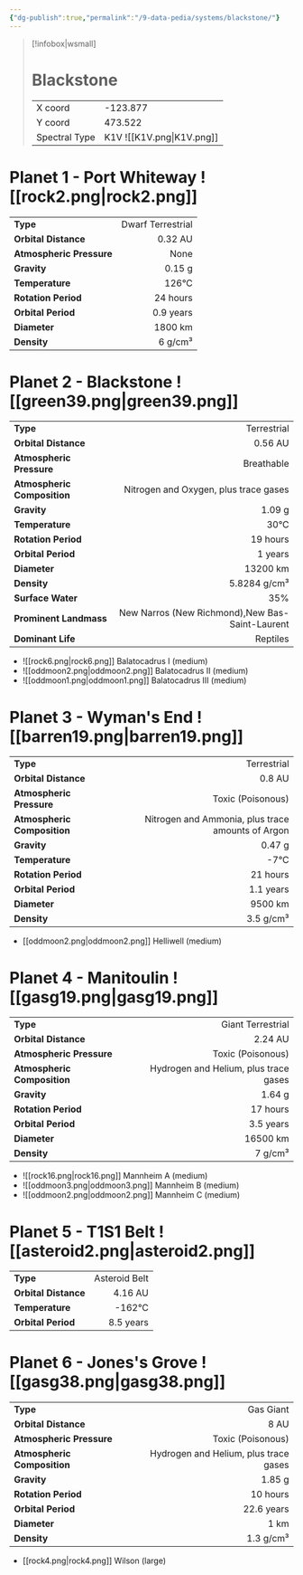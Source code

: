 ```yaml
---
{"dg-publish":true,"permalink":"/9-data-pedia/systems/blackstone/"}
---
```


> [!infobox|wsmall]
> # Blackstone
> | | |
> | - | - |
> | X coord | -123.877 |
> | Y coord| 473.522 |
> | Spectral Type | K1V ![[K1V.png\|K1V.png]] |

# Planet 1 - Port Whiteway ![[rock2.png\|rock2.png]]
|                             |                           |
| --------------------------- | -------------------------:|
| **Type**                    |             Dwarf Terrestrial |
| **Orbital Distance**        |   0.32 AU |
| **Atmospheric Pressure**    |       None |
| **Gravity**                 |        0.15 g |
| **Temperature**             |    126°C |
| **Rotation Period**         |  24 hours |
| **Orbital Period** | 0.9 years |
| **Diameter**                |      1800 km | 
| **Density**                 |    6 g/cm³ |





# Planet 2 - Blackstone ![[green39.png\|green39.png]]
|                             |                           |
| --------------------------- | -------------------------:|
| **Type**                    |             Terrestrial |
| **Orbital Distance**        |   0.56 AU |
| **Atmospheric Pressure**    |       Breathable |
| **Atmospheric Composition** |      Nitrogen and Oxygen, plus trace gases |
| **Gravity**                 |        1.09 g |
| **Temperature**             |    30°C |
| **Rotation Period**         |  19 hours |
| **Orbital Period** | 1 years |
| **Diameter**                |      13200 km | 
| **Density**                 |    5.8284 g/cm³ |
| **Surface Water**           |           35% | 
| **Prominent Landmass**      |         New Narros (New Richmond),New Bas-Saint-Laurent | 
| **Dominant Life**           |         Reptiles |



- ![[rock6.png\|rock6.png]] Balatocadrus I (medium)
- ![[oddmoon2.png\|oddmoon2.png]] Balatocadrus II (medium)
- ![[oddmoon1.png\|oddmoon1.png]] Balatocadrus III (medium)


# Planet 3 - Wyman's End ![[barren19.png\|barren19.png]]
|                             |                           |
| --------------------------- | -------------------------:|
| **Type**                    |             Terrestrial |
| **Orbital Distance**        |   0.8 AU |
| **Atmospheric Pressure**    |       Toxic (Poisonous) |
| **Atmospheric Composition** |      Nitrogen and Ammonia, plus trace amounts of Argon |
| **Gravity**                 |        0.47 g |
| **Temperature**             |    -7°C |
| **Rotation Period**         |  21 hours |
| **Orbital Period** | 1.1 years |
| **Diameter**                |      9500 km | 
| **Density**                 |    3.5 g/cm³ |



- [[oddmoon2.png\|oddmoon2.png]] Helliwell (medium)

# Planet 4 - Manitoulin ![[gasg19.png\|gasg19.png]]
|                             |                           |
| --------------------------- | -------------------------:|
| **Type**                    |             Giant Terrestrial |
| **Orbital Distance**        |   2.24 AU |
| **Atmospheric Pressure**    |       Toxic (Poisonous) |
| **Atmospheric Composition** |      Hydrogen and Helium, plus trace gases |
| **Gravity**                 |        1.64 g |
| **Rotation Period**         |  17 hours |
| **Orbital Period** | 3.5 years |
| **Diameter**                |      16500 km | 
| **Density**                 |    7 g/cm³ |



- ![[rock16.png\|rock16.png]] Mannheim A (medium)
- ![[oddmoon3.png\|oddmoon3.png]] Mannheim B (medium)
- ![[oddmoon2.png\|oddmoon2.png]] Mannheim C (medium)


# Planet 5 - T1S1 Belt ![[asteroid2.png\|asteroid2.png]]
|                             |                           |
| --------------------------- | -------------------------:|
| **Type**                    |             Asteroid Belt |
| **Orbital Distance**        |   4.16 AU |
| **Temperature**             |    -162°C |
| **Orbital Period** | 8.5 years |





# Planet 6 - Jones's Grove ![[gasg38.png\|gasg38.png]]
|                             |                           |
| --------------------------- | -------------------------:|
| **Type**                    |             Gas Giant |
| **Orbital Distance**        |   8 AU |
| **Atmospheric Pressure**    |       Toxic (Poisonous) |
| **Atmospheric Composition** |      Hydrogen and Helium, plus trace gases |
| **Gravity**                 |        1.85 g |
| **Rotation Period**         |  10 hours |
| **Orbital Period** | 22.6 years |
| **Diameter**                |      1 km | 
| **Density**                 |    1.3 g/cm³ |



- [[rock4.png\|rock4.png]] Wilson (large)

